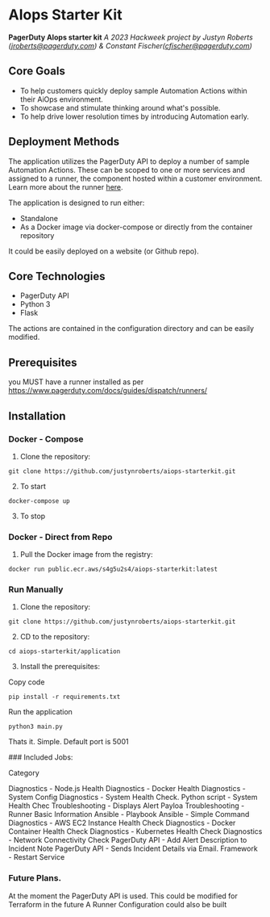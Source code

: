 # AIops Starter Kit

**PagerDuty AIops starter kit** _A 2023 Hackweek project by Justyn Roberts (jroberts@pagerduty.com) & Constant Fischer(cfischer@pagerduty.com)_

## Core Goals

-   To help customers quickly deploy sample Automation Actions within their AiOps environment.
-   To showcase and stimulate thinking around what's possible.
-   To help drive lower resolution times by introducing Automation early.

## Deployment Methods

The application utilizes the PagerDuty API to deploy a number of sample Automation Actions. These can be scoped to one or more services and assigned to a runner, the component hosted within a customer environment. Learn more about the runner [here](https://www.pagerduty.com/docs/guides/dispatch/runners/).

The application is designed to run either:

-   Standalone
-   As a Docker image via docker-compose or directly from the container repository

It could be easily deployed on a website (or Github repo).

## Core Technologies

-   PagerDuty API
-   Python 3
-   Flask

The actions are contained in the configuration directory and can be easily modified.

## Prerequisites

you MUST have a runner installed as per https://www.pagerduty.com/docs/guides/dispatch/runners/


## Installation

### Docker - Compose
1.  Clone the repository:


`git clone https://github.com/justynroberts/aiops-starterkit.git` 

2. To start

`docker-compose up`

3. To stop

### Docker - Direct from Repo

1.  Pull the Docker image from the registry:


`docker run public.ecr.aws/s4g5u2s4/aiops-starterkit:latest` 


### Run Manually

1.  Clone the repository:


`git clone https://github.com/justynroberts/aiops-starterkit.git` 

2.  CD to the repository:

`cd aiops-starterkit/application` 

3.  Install the prerequisites:

Copy code

`pip install -r requirements.txt`

Run the application

`python3 main.py`

Thats it. Simple. Default port is 5001

### Included Jobs:

Category

Diagnostics - Node.js Health
Diagnostics - Docker Health
Diagnostics - System Config
Diagnostics - System Health Check.
Python script - System Health Chec
Troubleshooting - Displays Alert Payloa
Troubleshooting - Runner Basic Information
Ansible - Playbook
Ansible - Simple Command
Diagnostics - AWS EC2 Instance Health Check
Diagnostics - Docker Container Health Check
Diagnostics - Kubernetes Health Check
Diagnostics - Network Connectivity Check
PagerDuty API - Add Alert Description to Incident Note
PagerDuty API - Sends Incident Details via Email.
Framework - Restart Service



### Future Plans.
At the moment the PagerDuty API is used. This could be modified for Terraform in the future
A Runner Configuration could also be built
